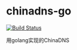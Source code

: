 # chinadns-go

[![Build Status](https://travis-ci.org/ruijzhan/chinadns-go.svg?branch=master)](https://travis-ci.org/ruijzhan/chinadns-go)

用golang实现的ChinaDNS